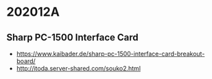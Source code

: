 # 202012A

## Sharp PC-1500 Interface Card

- https://www.kaibader.de/sharp-pc-1500-interface-card-breakout-board/
- http://itoda.server-shared.com/souko2.html
